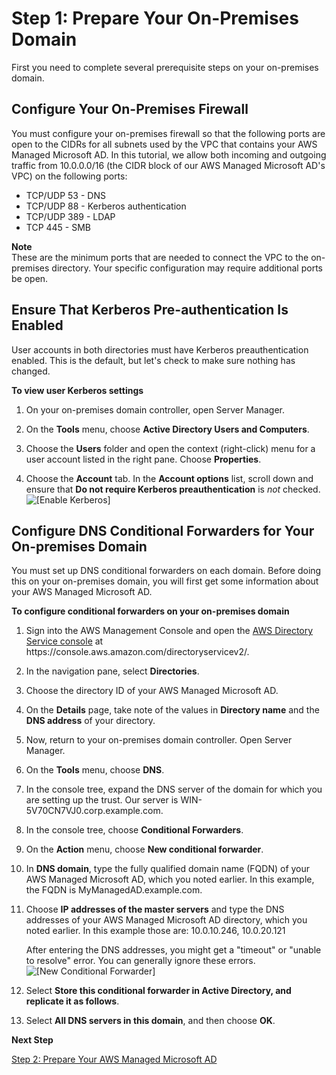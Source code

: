 # Step 1: Prepare Your On\-Premises Domain<a name="ms_ad_tutorial_setup_trust_prepare_onprem"></a>

First you need to complete several prerequisite steps on your on\-premises domain\.

## Configure Your On\-Premises Firewall<a name="tutorial_setup_trust_connect_vpc"></a>

You must configure your on\-premises firewall so that the following ports are open to the CIDRs for all subnets used by the VPC that contains your AWS Managed Microsoft AD\. In this tutorial, we allow both incoming and outgoing traffic from 10\.0\.0\.0/16 \(the CIDR block of our AWS Managed Microsoft AD's VPC\) on the following ports:
+ TCP/UDP 53 \- DNS
+ TCP/UDP 88 \- Kerberos authentication
+ TCP/UDP 389 \- LDAP
+ TCP 445 \- SMB

**Note**  
These are the minimum ports that are needed to connect the VPC to the on\-premises directory\. Your specific configuration may require additional ports be open\.

## Ensure That Kerberos Pre\-authentication Is Enabled<a name="tutorial_setup_trust_enable_kerberos"></a>

User accounts in both directories must have Kerberos preauthentication enabled\. This is the default, but let's check to make sure nothing has changed\.

**To view user Kerberos settings**

1. On your on\-premises domain controller, open Server Manager\.

1. On the **Tools** menu, choose **Active Directory Users and Computers**\.

1. Choose the **Users** folder and open the context \(right\-click\) menu for a user account listed in the right pane\. Choose **Properties**\. 

1.  Choose the **Account** tab\. In the **Account options** list, scroll down and ensure that **Do not require Kerberos preauthentication** is *not* checked\.   
![\[Enable Kerberos\]](http://docs.aws.amazon.com/directoryservice/latest/admin-guide/images/kerberos_enabled.png)

## Configure DNS Conditional Forwarders for Your On\-premises Domain<a name="tutorial_setup_trust_onprem_forwarder"></a>

You must set up DNS conditional forwarders on each domain\. Before doing this on your on\-premises domain, you will first get some information about your AWS Managed Microsoft AD\.

**To configure conditional forwarders on your on\-premises domain**

1. Sign into the AWS Management Console and open the [AWS Directory Service console](https://console.aws.amazon.com/directoryservicev2/) at https://console\.aws\.amazon\.com/directoryservicev2/\.

1. In the navigation pane, select **Directories**\.

1. Choose the directory ID of your AWS Managed Microsoft AD\.

1. On the **Details** page, take note of the values in **Directory name** and the **DNS address** of your directory\.

1. Now, return to your on\-premises domain controller\. Open Server Manager\.

1. On the **Tools** menu, choose **DNS**\.

1. In the console tree, expand the DNS server of the domain for which you are setting up the trust\. Our server is WIN\-5V70CN7VJ0\.corp\.example\.com\.

1. In the console tree, choose **Conditional Forwarders**\.

1. On the **Action** menu, choose **New conditional forwarder**\. 

1. In **DNS domain**, type the fully qualified domain name \(FQDN\) of your AWS Managed Microsoft AD, which you noted earlier\. In this example, the FQDN is MyManagedAD\.example\.com\.

1. Choose **IP addresses of the master servers** and type the DNS addresses of your AWS Managed Microsoft AD directory, which you noted earlier\. In this example those are: 10\.0\.10\.246, 10\.0\.20\.121

   After entering the DNS addresses, you might get a "timeout" or "unable to resolve" error\. You can generally ignore these errors\.  
![\[New Conditional Forwarder\]](http://docs.aws.amazon.com/directoryservice/latest/admin-guide/images/new_cond_forwarder_diag_box_2.png)

1. Select **Store this conditional forwarder in Active Directory, and replicate it as follows**\.

1. Select **All DNS servers in this domain**, and then choose **OK**\.

**Next Step**

[Step 2: Prepare Your AWS Managed Microsoft AD](ms_ad_tutorial_setup_trust_prepare_mad.md)